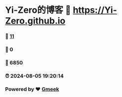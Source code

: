 # Yi-Zero的博客 :link: https://Yi-Zero.github.io 
### :page_facing_up: [11](https://Yi-Zero.github.io/tag.html) 
### :speech_balloon: 0 
### :hibiscus: 6850 
### :alarm_clock: 2024-08-05 19:20:14 
### Powered by :heart: [Gmeek](https://github.com/Meekdai/Gmeek)
